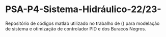 # PSA-P4-Sistema-Hidráulico-22/23-
Repositório de códigos matlab utilizado no trabalho de () para modelação de sistema e otimização de controlador PID e dos Buracos Negros. 
